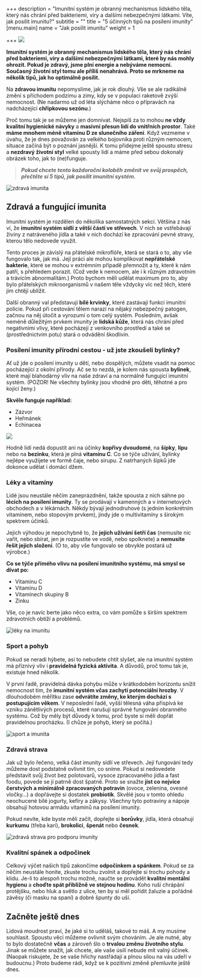 +++
description = "Imunitní systém je obranný mechanismus lidského těla, který nás chrání před bakteriemi, viry a dalšími nebezpečnými látkami. Víte, jak posílit imunitu?"
subtitle = ""
title = "5 účinných tipů na posílení imunity"
[menu.main]
name = "Jak posílit imunitu"
weight = 1

+++
![](/images/posileni-imunity.jpg)

**Imunitní systém je obranný mechanismus lidského těla, který nás chrání před bakteriemi, viry a dalšími nebezpečnými látkami, které by nás mohly ohrozit. Pokud je zdravý, jsme plní energie a nebýváme nemocní. Současný životní styl tomu ale příliš nenahrává. Proto se mrkneme na několik tipů, jak ho optimálně posílit.**

Na **zdravou imunitu** nepomyslíme, jak je rok dlouhý. Vše se ale radikálně změní s příchodem podzimu a zimy, kdy se v populaci raketově zvýší nemocnost. (Ne nadarmo už od léta slýcháme něco o přípravách na nadcházející **chřipkovou sezónu**.)

Proč tomu tak je se můžeme jen domnívat. Nejspíš za to mohou **ne vždy kvalitní hygienické návyky** a **masivní přesun lidí do vnitřních prostor**. Také **máme mnohem méně vitamínu D ze slunečního záření**. Když vezmeme v úvahu, že je dnes považován za velkého bojovníka proti různým nemocem, situace začíná být o poznání jasnější. K tomu přidejme ještě spoustu stresu a **nezdravý životní styl** velké spousty lidí a máme před sebou dokonalý obrázek toho, jak to (ne)funguje.

> **_Pokud chcete tento každoroční koloběh změnit ve svůj prospěch, přečtěte si 5 tipů, jak posílit imunitní systém._**

![zdravá imunita](/images/zdrava-imunita.jpg)

## Zdravá a fungující imunita

Imunitní systém je rozdělen do několika samostatných sekcí. Většina z nás ví, že **imunitní systém sídlí z větší části ve střevech**. V nich se vstřebávají živiny z natráveného jídla a také v nich dochází ke zpracování pevné stravy, kterou tělo nedovede využít.

Tento proces je závislý na přátelské mikroflóře, která se stará o to, aby vše fungovalo tak, jak má. Její práci ale mohou komplikovat **nepřátelské bakterie**, které se mohou v extrémním případě přemnožit a ty, které k nám patří, s přehledem porazit. (Což vede k nemocem, ale i k různým zdravotním a trávicím abnormalitám.) Proto bychom měli udělat maximum pro to, aby bylo přátelských mikroorganismů v našem těle vždycky víc než těch, které jim chtějí ublížit.

Další obranný val představují **bílé krvinky**, které zastávají funkci imunitní policie. Pokud při cestování tělem narazí na nějaký nebezpečný patogen, začnou na něj útočit a vyrozumí o tom celý systém. Posledním, avšak neméně důležitým prvkem imunity je **lidská kůže**, která nás chrání před negativními vlivy, které pocházejí z venkovního prostředí a také se (prostřednictvím potu) stará o odvádění škodlivin.

### Posílení imunity přírodní cestou - už jste zkoušeli bylinky?

Ať už jde o posílení imunity u dětí, nebo dospělých, můžete vsadit na pomoc pocházející z okolní přírody. Ač se to nezdá, je kolem nás spousta **bylinek**, které mají blahodárný vliv na naše zdraví a na normálně fungující imunitní systém. (POZOR! Ne všechny bylinky jsou vhodné pro děti, těhotné a pro kojící ženy.)

**Skvěle funguje například:**

* Zázvor
* Heřmánek
* Echinacea

![](/images/echinacea-na-imunitu-1.jpg)

Hodně lidí nedá dopustit ani na účinky **kopřivy dvoudomé**, na **šípky**, **lípu** nebo na **bezinku**, která je plná **vitamínu C**. Co se týče užívání, bylinky nejlépe využijete ve formě čaje, nebo sirupu. Z natrhaných šípků jde dokonce udělat i domácí džem.

### Léky a vitamíny

Lidé jsou neustále něčím zaneprázdnění, takže spousta z nich sáhne po **lécích na posílení imunity**. Ty se prodávají v kamenných a v internetových obchodech a v lékárnách. Někdy bývají jednodruhové (s jedním konkrétním vitamínem, nebo stopovým prvkem), jindy jde o multivitamíny s širokým spektrem účinků.

Jejich výhodou je nepochybně to, že **jejich užívání šetří čas** (nemusíte nic vařit, nebo sbírat, jen je rozpustíte ve vodě, nebo spolknete) a **nemusíte řešit jejich složení**. (O to, aby vše fungovalo se obvykle postará už výrobce.)

**Co se týče přímého vlivu na posílení imunitního systému, má smysl se dívat po:**

* Vitamínu C
* Vitamínu D
* Vitamínech skupiny B
* Zinku

Vše, co je navíc berte jako něco extra, co vám pomůže s širším spektrem zdravotních obtíží a problémů.

![léky na imunitu](/images/leky-na-imunitu.jpg)

### Sport a pohyb

Pokud se neradi hýbete, asi to nebudete chtít slyšet, ale na imunitní systém má příznivý vliv i **pravidelná fyzická aktivita**. A důvodů, proč tomu tak je, existuje hned několik.

V první řadě, pravidelná dávka pohybu může v krátkodobém horizontu snížit nemocnost tím, že **imunitní systém včas zachytí potenciální hrozby**. V dlouhodobém měřítku zase **odvrátíte změny, ke kterým dochází s postupujícím věkem**. V neposlední řadě, vyšší tělesná váha přispívá ke vzniku zánětlivých procesů, které narušují správné fungování obranného systému. Což by měly být důvody k tomu, proč byste si měli dopřát pravidelnou procházku. (I chůze je pohyb, který se počítá.)

![sport a imunita](/images/sport-a-imunita.jpg)

### Zdravá strava

Jak už bylo řečeno, velká část imunity sídlí ve střevech. Její fungování tedy můžeme dost podstatně ovlivnit tím, co sníme. Pokud si nedovedete představit svůj život bez polotovarů, vysoce zpracovaného jídla a fast foodu, povede se jí patrně dost špatně. Proto se snažte **jíst co nejvíce čerstvých a minimálně zpracovaných potravin** (ovoce, zelenina, ovesné vločky…) a dopřávejte si dostatek **probiotik**. Skvělé jsou v tomto ohledu neochucené bílé jogurty, kefíry a zákysy. Všechny tyto potraviny a nápoje obsahují hotovou armádu vitamínů na posílení imunity.

Pokud nevíte, kde byste měli začít, dopřejte si **borůvky**, jídla, která obsahují **kurkumu** (třeba kari), **brokolici**, **špenát** nebo **česnek**.

![zdravá strava pro podporu imunity](/images/zdrava-strava-podpora-imunity.jpg)

### Kvalitní spánek a odpočinek

Celkový výčet našich tipů zakončíme **odpočinkem a spánkem**. Pokud se za něčím neustále honíte, zkuste trochu zvolnit a dopřejte si trochu pohody a klidu. Je-li to alespoň trochu možné, naučte se provádět **kvalitní mentální hygienu** a **choďte spát přibližně ve stejnou hodinu**. Koho ruší chrápání protějšku, nebo hluk a světlo z ulice, ten by si měl pořídit žaluzie a pořádné závěsy (či masku na spaní) a dobré špunty do uší.

## Začněte ještě dnes

Lidová moudrost praví, že jaké si to uděláš, takové to máš. A my musíme souhlasit. Spoustu věcí můžeme ovlivnit svým chováním. Je ale nutné, aby to bylo dostatečně **včas** a zároveň šlo o **trvalou změnu životního stylu**. Jinak se můžete snažit, jak chcete, ale vaše úsilí nebude mít valný účinek. (Naopak riskujete, že se vaše hříchy nastřádají a plnou silou na vás udeří v budoucnu.) Proto budeme rádi, když se k pozitivní změně přemluvíte ještě dnes.